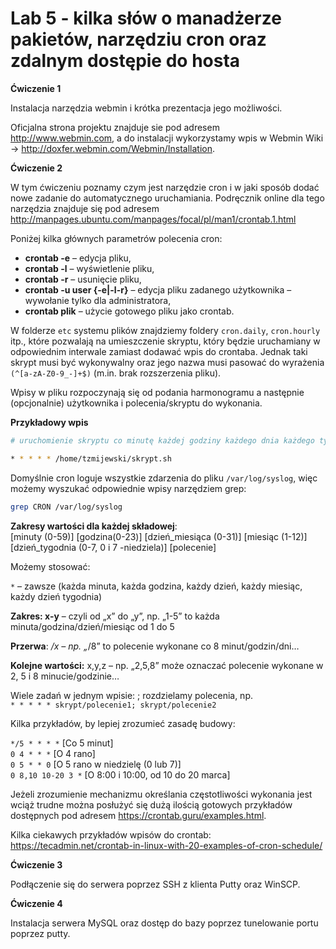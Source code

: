 # Lab 5 - kilka słów o manadżerze pakietów, narzędziu cron oraz zdalnym dostępie do hosta

**Ćwiczenie 1**  

Instalacja narzędzia webmin i krótka prezentacja jego możliwości.

Oficjalna strona projektu znajduje sie pod adresem http://www.webmin.com, a do instalacji wykorzystamy wpis w Webmin Wiki -> http://doxfer.webmin.com/Webmin/Installation.

**Ćwiczenie 2**  

W tym ćwiczeniu poznamy czym jest narzędzie cron i w jaki sposób dodać nowe zadanie do automatycznego uruchamiania.
Podręcznik online dla tego narzędzia znajduje się pod adresem http://manpages.ubuntu.com/manpages/focal/pl/man1/crontab.1.html

Poniżej kilka głównych parametrów polecenia cron:
* **crontab -e** – edycja pliku,
* **crontab -l** – wyświetlenie pliku,
* **crontab -r** – usunięcie pliku,
* **crontab -u user {-e|-l-r}** – edycja pliku zadanego użytkownika – wywołanie tylko
dla administratora,
* **crontab plik** – użycie gotowego pliku jako crontab.

W folderze `etc` systemu plików znajdziemy foldery `cron.daily`, `cron.hourly` itp., które pozwalają na umieszczenie skryptu, który będzie uruchamiany w odpowiednim interwale zamiast dodawać wpis do crontaba. Jednak taki skrypt musi być wykonywalny oraz jego nazwa musi pasować do wyrażenia `(^[a-zA-Z0-9_-]+$)` (m.in. brak rozszerzenia pliku).

Wpisy w pliku rozpoczynają się od podania harmonogramu a następnie (opcjonalnie) użytkownika i polecenia/skryptu do wykonania.

**Przykładowy wpis**
```bash
# uruchomienie skryptu co minutę każdej godziny każdego dnia każdego tygodnia i każdego miesiąca - w skrócie co minutę

* * * * * /home/tzmijewski/skrypt.sh
```

Domyślnie cron loguje wszystkie zdarzenia do pliku `/var/log/syslog`, więc możemy wyszukać odpowiednie wpisy narzędziem grep:
```bash
grep CRON /var/log/syslog
```

**Zakresy wartości dla każdej składowej**:  
[minuty (0-59)]  [godzina(0-23)] [dzień_miesiąca (0-31)] [miesiąc (1-12)] [dzień_tygodnia (0-7, 0 i 7 -niedziela)] [polecenie]

Możemy stosować:

`*` – zawsze (każda minuta, każda godzina, każdy dzień, każdy miesiąc, każdy dzień tygodnia)

**Zakres: x-y** – czyli od „x” do „y”, np. „1-5” to każda minuta/godzina/dzień/miesiąc od 1 do 5

**Przerwa**: */x – np. „*/8” to polecenie wykonane co 8 minut/godzin/dni…

**Kolejne wartości:** x,y,z – np. „2,5,8” może oznaczać polecenie wykonane w 2, 5 i 8 minucie/godzinie…

Wiele zadań w jednym wpisie: ; rozdzielamy polecenia, np.  
`* * * * * skrypt/polecenie1; skrypt/polecenie2`

Kilka przykładów, by lepiej zrozumieć zasadę budowy:

`*/5 * * * *` [Co 5 minut]  
`0 4 * * *` [O 4 rano]  
`0 5 * * 0` [O 5 rano w niedzielę (0 lub 7)]  
`0 8,10 10-20 3 *` [O 8:00 i 10:00, od 10 do 20 marca]  


Jeżeli zrozumienie mechanizmu określania częstotliwości wykonania jest wciąż trudne można posłużyć się dużą ilością gotowych przykładów dostępnych pod adresem https://crontab.guru/examples.html.

Kilka ciekawych przykładów wpisów do crontab: https://tecadmin.net/crontab-in-linux-with-20-examples-of-cron-schedule/


**Ćwiczenie 3**  

Podłączenie się do serwera poprzez SSH z klienta Putty oraz WinSCP.

**Ćwiczenie 4**

Instalacja serwera MySQL oraz dostęp do bazy poprzez tunelowanie portu poprzez putty.